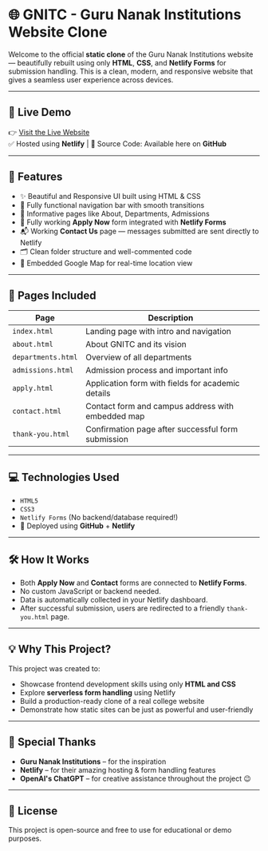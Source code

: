 # 🌐 GNITC - Guru Nanak Institutions Website Clone

Welcome to the official **static clone** of the Guru Nanak Institutions website — beautifully rebuilt using only **HTML**, **CSS**, and **Netlify Forms** for submission handling. This is a clean, modern, and responsive website that gives a seamless user experience across devices.

---

## 🚀 Live Demo

👉 [Visit the Live Website](https://gnitcwp.netlify.app/)  
✅ Hosted using **Netlify** | 🔗 Source Code: Available here on **GitHub**

---

## 📌 Features

- ✨ Beautiful and Responsive UI built using HTML & CSS
- 🧭 Fully functional navigation bar with smooth transitions
- 🏫 Informative pages like About, Departments, Admissions
- 📝 Fully working **Apply Now** form integrated with **Netlify Forms**
- 📬 Working **Contact Us** page — messages submitted are sent directly to Netlify
- 🗂 Clean folder structure and well-commented code
- 📍 Embedded Google Map for real-time location view

---

## 📄 Pages Included

| Page             | Description                                             |
|------------------|---------------------------------------------------------|
| `index.html`     | Landing page with intro and navigation                  |
| `about.html`     | About GNITC and its vision                              |
| `departments.html` | Overview of all departments                           |
| `admissions.html` | Admission process and important info                   |
| `apply.html`     | Application form with fields for academic details       |
| `contact.html`   | Contact form and campus address with embedded map       |
| `thank-you.html` | Confirmation page after successful form submission      |

---

## 💻 Technologies Used

- `HTML5`
- `CSS3`
- `Netlify Forms` (No backend/database required!)
- 🧾 Deployed using **GitHub** + **Netlify**

---

## 🛠️ How It Works

- Both **Apply Now** and **Contact** forms are connected to **Netlify Forms**.
- No custom JavaScript or backend needed.
- Data is automatically collected in your Netlify dashboard.
- After successful submission, users are redirected to a friendly `thank-you.html` page.

---

## 💡 Why This Project?

This project was created to:

- Showcase frontend development skills using only **HTML and CSS**
- Explore **serverless form handling** using Netlify
- Build a production-ready clone of a real college website
- Demonstrate how static sites can be just as powerful and user-friendly

---

## 🙌 Special Thanks

- **Guru Nanak Institutions** – for the inspiration
- **Netlify** – for their amazing hosting & form handling features
- **OpenAI's ChatGPT** – for creative assistance throughout the project 😉

---

## 📌 License

This project is open-source and free to use for educational or demo purposes.


